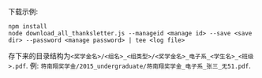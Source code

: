 下载示例:

```
npm install
node download_all_thanksletter.js --manageid <manage id> --save <save dir> --password <manage password> | tee <log file>
```

存下来的目录结构为`<奖学金名>/<组名>_<组类型>/<奖学金名>_电子系_<学生名>_<班级>.pdf`. 例: `蒋南翔奖学金/2015_undergraduate/蒋南翔奖学金_电子系_张三_无51.pdf`.
